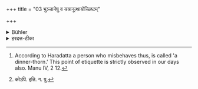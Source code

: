 +++
title = "03 भुञ्जानेषु व यत्रानूत्थायोच्छिष्टम्"

+++

<details><summary>Bühler</summary>

3. Nor shall he eat (sitting in the same row with persons) amongst whom one, whilst they eat, rises and gives his leavings to his pupils or sips water; [^3] 


[^3]:  According to Haradatta a person who misbehaves thus, is called 'a dinner-thorn.' This point of etiquette is strictly observed in our days also. Manu IV, 2 12.
</details>

<details><summary>हरदत्त-टीका</summary>

## सूत्रम्
भुञ्जानेषु वा यत्राऽनूत्थायोच्छिष्टं प्रयच्छेदाचामेद्वा ॥३॥  
## टिप्पनी
समानपङ्क्ताविति वर्तते । समानपङ्क्त्तौ बहुषु भुञ्जानेषु यद्येकोऽनूत्थाय भोजनाद्विरम्य उच्छिष्ट शिष्यादिभ्यः प्रयच्छेत् आचामेद्वा, तस्यां पङ्क्तावितरेषां न भोक्तव्यम् । अतो बहुषु भुञ्जानेषु[^१]एको मध्ये
न विरमेत् । भोजनकण्टक इति हि तमाचक्षते ॥ ३ ॥   

[^१]: कोऽपि. इति. ग. पु.
</details>
